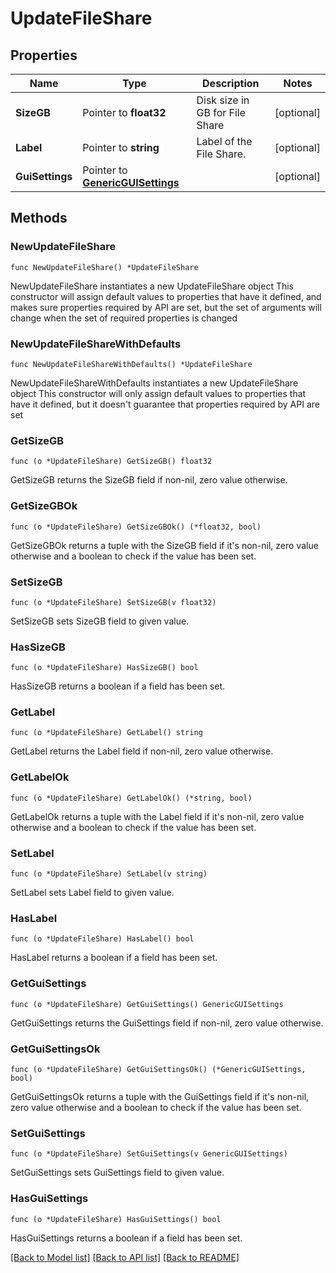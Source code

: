 # UpdateFileShare

## Properties

Name | Type | Description | Notes
------------ | ------------- | ------------- | -------------
**SizeGB** | Pointer to **float32** | Disk size in GB for File Share | [optional] 
**Label** | Pointer to **string** | Label of the File Share. | [optional] 
**GuiSettings** | Pointer to [**GenericGUISettings**](GenericGUISettings.md) |  | [optional] 

## Methods

### NewUpdateFileShare

`func NewUpdateFileShare() *UpdateFileShare`

NewUpdateFileShare instantiates a new UpdateFileShare object
This constructor will assign default values to properties that have it defined,
and makes sure properties required by API are set, but the set of arguments
will change when the set of required properties is changed

### NewUpdateFileShareWithDefaults

`func NewUpdateFileShareWithDefaults() *UpdateFileShare`

NewUpdateFileShareWithDefaults instantiates a new UpdateFileShare object
This constructor will only assign default values to properties that have it defined,
but it doesn't guarantee that properties required by API are set

### GetSizeGB

`func (o *UpdateFileShare) GetSizeGB() float32`

GetSizeGB returns the SizeGB field if non-nil, zero value otherwise.

### GetSizeGBOk

`func (o *UpdateFileShare) GetSizeGBOk() (*float32, bool)`

GetSizeGBOk returns a tuple with the SizeGB field if it's non-nil, zero value otherwise
and a boolean to check if the value has been set.

### SetSizeGB

`func (o *UpdateFileShare) SetSizeGB(v float32)`

SetSizeGB sets SizeGB field to given value.

### HasSizeGB

`func (o *UpdateFileShare) HasSizeGB() bool`

HasSizeGB returns a boolean if a field has been set.

### GetLabel

`func (o *UpdateFileShare) GetLabel() string`

GetLabel returns the Label field if non-nil, zero value otherwise.

### GetLabelOk

`func (o *UpdateFileShare) GetLabelOk() (*string, bool)`

GetLabelOk returns a tuple with the Label field if it's non-nil, zero value otherwise
and a boolean to check if the value has been set.

### SetLabel

`func (o *UpdateFileShare) SetLabel(v string)`

SetLabel sets Label field to given value.

### HasLabel

`func (o *UpdateFileShare) HasLabel() bool`

HasLabel returns a boolean if a field has been set.

### GetGuiSettings

`func (o *UpdateFileShare) GetGuiSettings() GenericGUISettings`

GetGuiSettings returns the GuiSettings field if non-nil, zero value otherwise.

### GetGuiSettingsOk

`func (o *UpdateFileShare) GetGuiSettingsOk() (*GenericGUISettings, bool)`

GetGuiSettingsOk returns a tuple with the GuiSettings field if it's non-nil, zero value otherwise
and a boolean to check if the value has been set.

### SetGuiSettings

`func (o *UpdateFileShare) SetGuiSettings(v GenericGUISettings)`

SetGuiSettings sets GuiSettings field to given value.

### HasGuiSettings

`func (o *UpdateFileShare) HasGuiSettings() bool`

HasGuiSettings returns a boolean if a field has been set.


[[Back to Model list]](../README.md#documentation-for-models) [[Back to API list]](../README.md#documentation-for-api-endpoints) [[Back to README]](../README.md)


